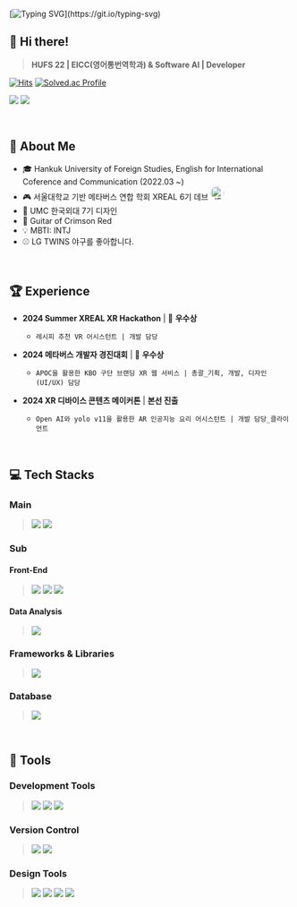 [![Typing SVG](https://readme-typing-svg.demolab.com?font=Chakra+Petch&size=24&pause=1000&color=EF7D1D&width=435&lines=It+ain't+over+till+it's+over.)](https://git.io/typing-svg)

## 🍊 Hi there! 
> **HUFS 22 | EICC(영어통번역학과) & Software AI | Developer**

[![Hits](https://hits.seeyoufarm.com/api/count/incr/badge.svg?url=https%3A%2F%2Fgithub.com%2F1000hyehyang&count_bg=%23EF7D1D&title_bg=%23333333&icon=&icon_color=%23FFBDBD&title=Profile+Views&edge_flat=true)](https://hits.seeyoufarm.com)
[![Solved.ac Profile](http://mazassumnida.wtf/api/mini/generate_badge?boj=1000hyehyang)](https://solved.ac/1000hyehyang)

<a href="https://www.instagram.com/thousandhyehyang" target="_blank"><img src="https://img.shields.io/badge/Instagram-E4405F?style=for-the-badge&logo=Instagram&logoColor=white"/></a> 
<a href="https://thousandhyehyang.tistory.com" target="_blank"><img src="https://img.shields.io/badge/Tistory-000000?style=for-the-badge&logo=Tistory&logoColor=white"/></a>

<br>

## 🐣 About Me
- 🎓 Hankuk University of Foreign Studies, English for International Coference and Communication (2022.03 ~)
- 🎮 서울대학교 기반 메타버스 연합 학회 XREAL 6기 데브  <a href="https://www.xreal.info" target="_blank">
  <img src="https://yt3.googleusercontent.com/RWi0jCNU1ReFhJA1PF4m_Y96RirdNSIizoU8aDsYH56MRz7aabl3ZQ6K4Ff5w1Xi0RhL4U7RoA=s32-c" alt="XREAL" style="border-radius: 50%; width: 24px; height: 24px;">
</a> <br>
- 🎨 UMC 한국외대 7기 디자인
- 🎸 Guitar of Crimson Red 
- 💡 MBTI: INTJ
- ⚾ LG TWINS 야구를 좋아합니다.

<br>

## 🏆 Experience
- **2024 Summer XREAL XR Hackathon** | 🥉 **우수상**  
  - `레시피 추천 VR 어시스턴트 | 개발 담당`
  
- **2024 메타버스 개발자 경진대회** | 🥉 **우수상** 
  - `APOC을 활용한 KBO 구단 브랜딩 XR 웹 서비스 | 총괄_기획, 개발, 디자인(UI/UX) 담당`

- **2024 XR 디바이스 콘텐츠 메이커톤** | **본선 진출**  
  - `Open AI와 yolo v11을 활용한 AR 인공지능 요리 어시스턴트 | 개발 담당_클라이언트`

<br>

## 💻 Tech Stacks
### Main
> <img src="https://img.shields.io/badge/C%23-65A854?style=flat-square&logo=CSharp&logoColor=white"/> <img src="https://img.shields.io/badge/Python-3776AB?style=flat-square&logo=Python&logoColor=white"/>

### Sub
#### Front-End
> <img src="https://img.shields.io/badge/HTML5-E34F26?style=flat-square&logo=HTML5&logoColor=white"/> <img src="https://img.shields.io/badge/CSS3-1572B6?style=flat-square&logo=CSS3&logoColor=white"/> <img src="https://img.shields.io/badge/JavaScript-F7DF1E?style=flat-square&logo=JavaScript&logoColor=black"/>

#### Data Analysis
> <img src="https://img.shields.io/badge/R-4169E1?style=flat-square&logo=R&logoColor=white"/>

### Frameworks & Libraries
> <img src="https://img.shields.io/badge/Bootstrap-7952B3?style=flat-square&logo=Bootstrap&logoColor=white"/>

### Database
> <img src="https://img.shields.io/badge/MySQL-4479A1?style=flat-square&logo=MySQL&logoColor=white"/>

<br>


## 🔨 Tools
### Development Tools
> <img src="https://img.shields.io/badge/Unity-FFFFFF?style=flat-square&logo=Unity&logoColor=black"/> <img src="https://img.shields.io/badge/Visual%20Studio-7A6397?style=flat-square&logo=Visual%20Studio&logoColor=white"/> <img src="https://img.shields.io/badge/Visual%20Studio%20Code-448CCB?style=flat-square&logo=Visual%20Studio%20Code&logoColor=white"/>

### Version Control
> <img src="https://img.shields.io/badge/Git-F05032?style=flat-square&logo=Git&logoColor=white"/> <img src="https://img.shields.io/badge/GitHub-181717?style=flat-square&logo=GitHub&logoColor=white"/>

### Design Tools
> <img src="https://img.shields.io/badge/Figma-F24E1E?style=flat-square&logo=Figma&logoColor=white"/> <img src="https://img.shields.io/badge/Blender-E87D0D?style=flat-square&logo=Blender&logoColor=white"/> <img src="https://img.shields.io/badge/Adobe%20Photoshop-31A8FF?style=flat-square&logo=Adobe%20Photoshop&logoColor=black"/> <img src="https://img.shields.io/badge/Adobe%20Illustrator-FF9A00?style=flat-square&logo=Adobe%20Illustrator&logoColor=black"/>
